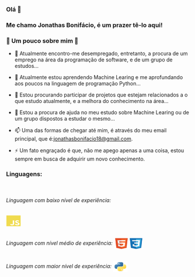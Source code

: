 ### Olá 👋
### Me chamo Jonathas Bonifácio, é um prazer tê-lo aqui!

### 💬 Um pouco sobre mim 💬

- 🔭 Atualmente encontro-me desempregado, entretanto, a procura de um emprego na área da programação de software, e de um grupo de estudos...

- 🌱 Atualmente estou aprendendo Machine Learing e me aprofundando aos poucos na linguagem de programação Python...

- 👯 Estou procurando participar de projetos que estejam relacionados a o que estudo atualmente, e a melhora do conhecimento na área...

- 🤔 Estou a procura de ajuda no meu estudo sobre Machine Learing ou de um grupo dispostos a estudar o mesmo...

- 📫 Uma das formas de chegar até mim, é através do meu email principal, que é:jonathasbonifacio18@gmail.com.

- ⚡ Um fato engraçado é que, não me apego apenas a uma coisa, estou sempre em busca de adquirir um novo conhecimento.

### Linguagens:

<div style="display: inline_block"><br>
  <h6>Linguagem com baixo nível de experiência: </h6><img align="center" alt="mrNS1S-Js" height="30" width="40" src="https://raw.githubusercontent.com/devicons/devicon/master/icons/javascript/javascript-plain.svg"><h6/>
  <h6>Linguagem com nível médio de experiência: 
    <img align="center" alt="mrNS1S-HTML5" height="30" width="40" src="https://raw.githubusercontent.com/devicons/devicon/master/icons/html5/html5-original.svg"><img align="center"mrNS1S-CSS3" height="30" width="40" src="https://raw.githubusercontent.com/devicons/devicon/master/icons/css3/css3-original.svg">
 <h6>Linguagem com maior nível de experiência:
   <img align="center" alt="mrNS1S-Python" height="30" width="40" src="https://raw.githubusercontent.com/devicons/devicon/master/icons/python/python-original.svg"><h6/>
</div>
